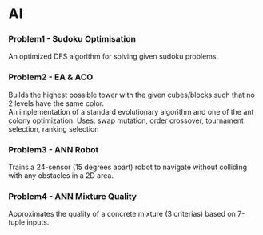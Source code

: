 # AI
### Problem1 - Sudoku Optimisation <br/>
An optimized DFS algorithm for solving given sudoku problems.
### Problem2 - EA & ACO <br/>
Builds the highest possible tower with the given cubes/blocks such that no 2 levels have the same color. <br/>
An implementation of a standard evolutionary algorithm and one of the ant colony optimization. 
Uses: swap mutation, order crossover, tournament selection, ranking selection
### Problem3 - ANN Robot <br/>
Trains a 24-sensor (15 degrees apart) robot to navigate without colliding with any obstacles in a 2D area.
### Problem4 - ANN Mixture Quality <br/>
Approximates the quality of a concrete mixture (3 criterias) based on 7-tuple inputs.
